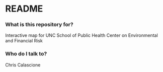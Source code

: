# README #


### What is this repository for? ###

Interactive map for UNC School of Public Health Center on Environmental and Financial Risk

### Who do I talk to? ###

Chris Calascione